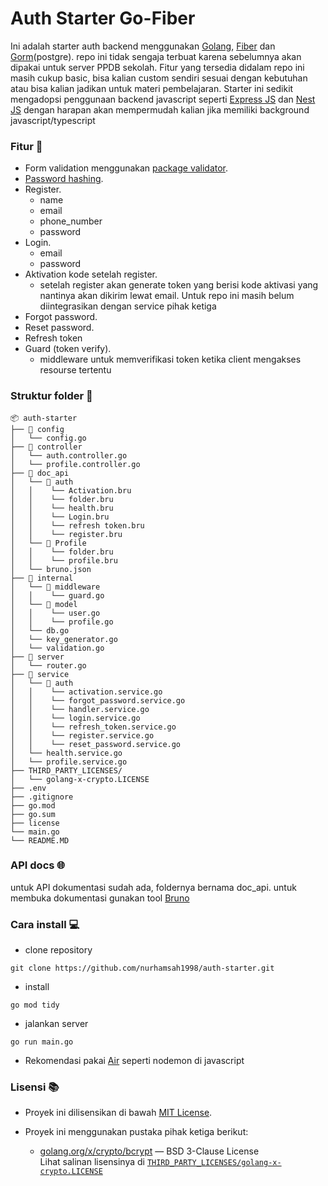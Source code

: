 # Auth Starter Go-Fiber

Ini adalah starter auth backend menggunakan [Golang](https://go.dev/), [Fiber](https://gofiber.io/) dan [Gorm](https://gorm.io/)(postgre).
repo ini tidak sengaja terbuat karena sebelumnya akan dipakai untuk server PPDB sekolah.
Fitur yang tersedia didalam repo ini masih cukup basic, bisa kalian custom sendiri sesuai dengan kebutuhan atau bisa kalian jadikan untuk materi pembelajaran.
Starter ini sedikit mengadopsi penggunaan backend javascript seperti [Express JS](https://expressjs.com/) dan [Nest JS](https://nestjs.com/) dengan harapan akan mempermudah kalian jika memiliki background javascript/typescript

### Fitur 📑

- Form validation menggunakan [package validator](https://github.com/go-playground/validator).
- [Password hashing](https://pkg.go.dev/golang.org/x/crypto/bcrypt).
- Register.
  - name
  - email
  - phone_number
  - password
- Login.
  - email
  - password
- Aktivation kode setelah register.
  - setelah register akan generate token yang berisi kode aktivasi yang nantinya akan dikirim lewat email. Untuk repo ini masih belum diintegrasikan dengan service pihak ketiga
- Forgot password.
- Reset password.
- Refresh token
- Guard (token verify).
  - middleware untuk memverifikasi token ketika client mengakses resourse tertentu

### Struktur folder 📂

```
📦 auth-starter
├── 📁 config
│   └── config.go
├── 📁 controller
│   └── auth.controller.go
│   └── profile.controller.go
├── 📁 doc_api
│   └── 📁 auth
│   │    └── Activation.bru
│   │    └── folder.bru
│   │    └── health.bru
│   │    └── Login.bru
│   │    └── refresh token.bru
│   │    └── register.bru
│   └── 📁 Profile
│   │    └── folder.bru
│   │    └── profile.bru
│   └── bruno.json
├── 📁 internal
│   └── 📁 middleware
│   │    └── guard.go
│   └── 📁 model
│   │    └── user.go
│   │    └── profile.go
│   └── db.go
│   └── key_generator.go
│   └── validation.go
├── 📁 server
│   └── router.go
├── 📁 service
│   └── 📁 auth
│   │    └── activation.service.go
│   │    └── forgot_password.service.go
│   │    └── handler.service.go
│   │    └── login.service.go
│   │    └── refresh_token.service.go
│   │    └── register.service.go
│   │    └── reset_password.service.go
│   └── health.service.go
│   └── profile.service.go
├── THIRD_PARTY_LICENSES/
│   └── golang-x-crypto.LICENSE
├── .env
├── .gitignore
├── go.mod
├── go.sum
├── license
└── main.go
└── README.MD

```

### API docs 🌐

untuk API dokumentasi sudah ada, foldernya bernama doc_api. untuk membuka dokumentasi gunakan tool [Bruno](https://www.usebruno.com/)

### Cara install 💻

- clone repository

```
git clone https://github.com/nurhamsah1998/auth-starter.git
```

- install

```
go mod tidy
```

- jalankan server

```
go run main.go
```

- Rekomendasi pakai [Air](https://github.com/air-verse/air) seperti nodemon di javascript

### Lisensi 📚

- Proyek ini dilisensikan di bawah [MIT License](./LICENSE).
- Proyek ini menggunakan pustaka pihak ketiga berikut:

  - [golang.org/x/crypto/bcrypt](https://pkg.go.dev/golang.org/x/crypto/bcrypt) — BSD 3-Clause License  
    Lihat salinan lisensinya di [`THIRD_PARTY_LICENSES/golang-x-crypto.LICENSE`](./THIRD_PARTY_LICENSES/golang-x-crypto.LICENSE)
